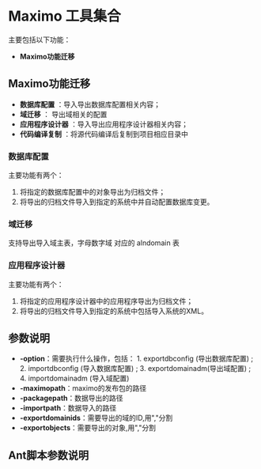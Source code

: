 # Maximo 工具集合
主要包括以下功能：
- **Maximo功能迁移** 

## Maximo功能迁移
- **数据库配置** ：导入导出数据库配置相关内容；
- **域迁移** ： 导出域相关的配置
- **应用程序设计器** ：导入导出应用程序设计器相关内容；
- **代码编译复制** ：将源代码编译后复制到项目相应目录中

### 数据库配置
主要功能有两个：
1. 将指定的数据库配置中的对象导出为归档文件；
2. 将导出的归档文件导入到指定的系统中并自动配置数据库变更。

### 域迁移
支持导出导入域主表，字母数字域 对应的 alndomain 表

### 应用程序设计器
主要功能有两个：
1. 将指定的应用程序设计器中的应用程序导出为归档文件；
2. 将导出的归档文件导入到指定的系统中包括导入系统的XML。

## 参数说明
- **-option**：需要执行什么操作，包括： 1. exportdbconfig (导出数据库配置) ; 2. importdbconfig (导入数据库配置) ; 3. exportdomainadm(导出域配置) ; 4. importdomainadm (导入域配置)
- **-maximopath**：maximo的发布包的路径
- **-packagepath**：数据导出的路径
- **-importpath**：数据导入的路径
- **-exportdomainids**：需要导出的域的ID,用","分割
- **-exportobjects**：需要导出的对象,用","分割

## Ant脚本参数说明